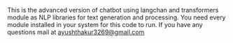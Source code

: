 This is the advanced version of chatbot using langchan and transformers module as NLP libraries for text generation and processing.
You need every module installed in your system for this code to run.
If you have any questions mail at ayushthakur3269@gmail.com
